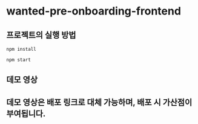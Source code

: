 # wanted-pre-onboarding-frontend

## 프로젝트의 실행 방법

```npm
npm install

npm start
```

## 데모 영상

## 데모 영상은 배포 링크로 대체 가능하며, 배포 시 가산점이 부여됩니다.
